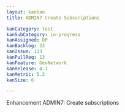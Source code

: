 ```yaml
---
layout: kanban
title: ADMIN7 Create Subscriptions

kanCategory: test
kanSubCategory: in-progress
kanAssigned: DP
kanBacklog: 33
kanIssue: 133
kanPullReq: 13
kanFeature: GeoNetwork
kanRelease: 4.1
kanMetric: 5.2
kanSize: 6

---
```


Enhancement ADMIN7: Create subscriptions
